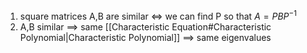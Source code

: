 1. square matrices A,B are similar $\iff$ we can find P so that $A = PBP^{-1}$
2. A,B similar $\implies$ same [[Characteristic Equation#Characteristic Polynomial|Characteristic Polynomial]] $\implies$ same eigenvalues
